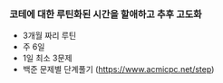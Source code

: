 ### 코테에 대한 루틴화된 시간을 할애하고 추후 고도화

- 3개월 짜리 루틴
- 주 6일
- 1일 최소 3문제
- 백준 문제별 단계풀기 (https://www.acmicpc.net/step)